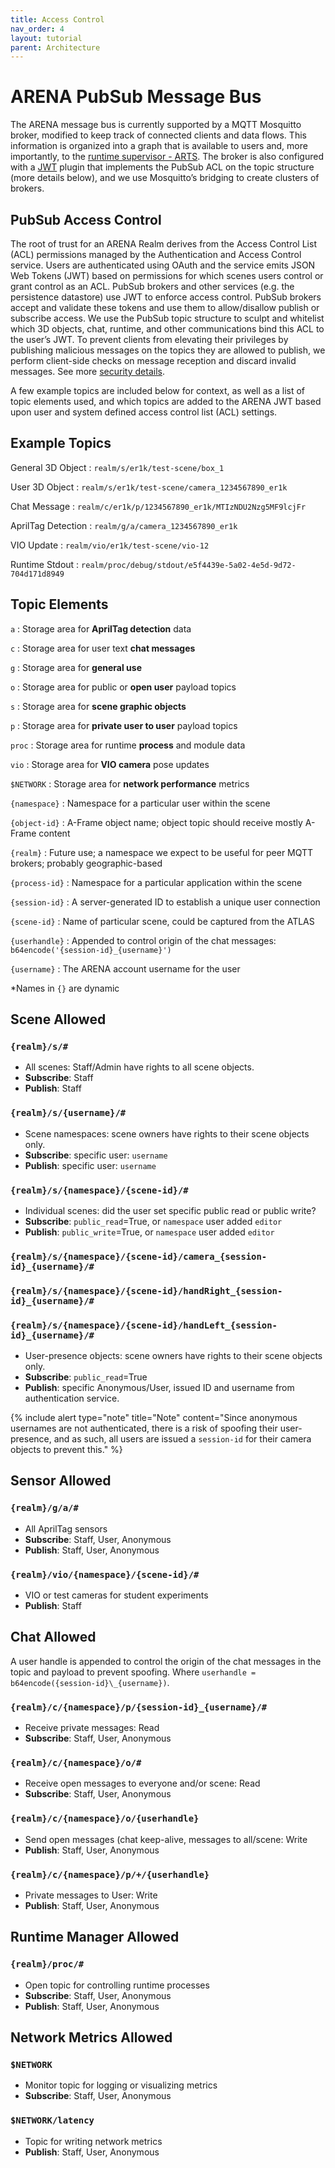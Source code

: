 ```yaml
---
title: Access Control
nav_order: 4
layout: tutorial
parent: Architecture
---
```


# ARENA PubSub Message Bus
The ARENA message bus is currently supported by a MQTT Mosquitto broker, modified to keep track of connected clients and data flows. This information is organized into a graph that is available to users and, more importantly, to the [runtime supervisor - ARTS](/content/programs/). The broker is also configured with a [JWT](https://jwt.io/) plugin that implements the PubSub ACL on the topic structure (more details below), and we use Mosquitto’s bridging to create clusters of brokers.

## PubSub Access Control

The root of trust for an ARENA Realm derives from the Access Control List (ACL) permissions managed by the Authentication and Access Control service. Users are authenticated using OAuth and the service emits JSON Web Tokens (JWT) based on permissions for which scenes users control or grant control as an ACL. PubSub brokers and other services (e.g.  the persistence datastore) use JWT to enforce access control. PubSub brokers accept and validate these tokens and use them to allow/disallow publish or subscribe access. We use the PubSub topic structure to sculpt and whitelist which 3D objects, chat, runtime, and other communications bind this ACL to the user’s JWT. To prevent clients from elevating their privileges by publishing malicious messages on the topics they are allowed to publish, we perform client-side checks on message reception and discard invalid messages. See more [security details](/content/architecture/security).

A few example topics are included below for context, as well as a list of topic elements used, and which topics are added to the ARENA JWT based upon user and system defined access control list (ACL) settings.

## Example Topics

General 3D Object
: `realm/s/er1k/test-scene/box_1`

User 3D Object
: `realm/s/er1k/test-scene/camera_1234567890_er1k`

Chat Message
: `realm/c/er1k/p/1234567890_er1k/MTIzNDU2Nzg5MF9lcjFr`

AprilTag Detection
: `realm/g/a/camera_1234567890_er1k`

VIO Update
: `realm/vio/er1k/test-scene/vio-12`

Runtime Stdout
: `realm/proc/debug/stdout/e5f4439e-5a02-4e5d-9d72-704d171d8949`

## Topic Elements

`a`
: Storage area for **AprilTag detection** data

`c`
: Storage area for user text **chat messages**

`g`
: Storage area for **general use**

`o`
: Storage area for public or **open user** payload topics

`s`
: Storage area for **scene graphic objects**

`p`
: Storage area for **private user to user** payload topics

`proc`
: Storage area for runtime **process** and module data

`vio`
: Storage area for **VIO camera** pose updates

`$NETWORK`
: Storage area for **network performance** metrics

`{namespace}`
: Namespace for a particular user within the scene

`{object-id}`
: A-Frame object name; object topic should receive mostly A-Frame content

`{realm}`
: Future use; a namespace we expect to be useful for peer MQTT brokers; probably geographic-based

`{process-id}`
: Namespace for a particular application within the scene

`{session-id}`
: A server-generated ID to establish a unique user connection

`{scene-id}`
: Name of particular scene, could be captured from the ATLAS

`{userhandle}`
: Appended to control origin of the chat messages: `b64encode('{session-id}_{username}')`

`{username}`
: The ARENA account username for the user

\*Names in `{}` are dynamic

## Scene Allowed

### `{realm}/s/#`

- All scenes: Staff/Admin have rights to all scene objects.
- **Subscribe**: Staff
- **Publish**: Staff

### `{realm}/s/{username}/#`

- Scene namespaces: scene owners have rights to their scene objects only.
- **Subscribe**: specific user: `username`
- **Publish**: specific user: `username`

### `{realm}/s/{namespace}/{scene-id}/#`

- Individual scenes: did the user set specific public read or public write?
- **Subscribe**: `public_read`=True, or `namespace` user added `editor`
- **Publish**: `public_write`=True, or `namespace` user added `editor`

### `{realm}/s/{namespace}/{scene-id}/camera_{session-id}_{username}/#`

### `{realm}/s/{namespace}/{scene-id}/handRight_{session-id}_{username}/#`

### `{realm}/s/{namespace}/{scene-id}/handLeft_{session-id}_{username}/#`

- User-presence objects: scene owners have rights to their scene objects only.
- **Subscribe**: `public_read`=True
- **Publish**: specific Anonymous/User, issued ID and username from authentication service.

{% include alert type="note" title="Note" content="Since anonymous usernames are not authenticated, there is a risk of spoofing their user-presence, and as such, all users are issued a `session-id` for their camera objects to prevent this." %}

## Sensor Allowed

### `{realm}/g/a/#`

- All AprilTag sensors
- **Subscribe**: Staff, User, Anonymous
- **Publish**: Staff, User, Anonymous

### `{realm}/vio/{namespace}/{scene-id}/#`

- VIO or test cameras for student experiments
- **Publish**: Staff

## Chat Allowed

A user handle is appended to control the origin of the chat messages in the topic and payload to prevent spoofing. Where `userhandle = b64encode({session-id}\_{username})`.

### `{realm}/c/{namespace}/p/{session-id}_{username}/#`

- Receive private messages: Read
- **Subscribe**: Staff, User, Anonymous

### `{realm}/c/{namespace}/o/#`

- Receive open messages to everyone and/or scene: Read
- **Subscribe**: Staff, User, Anonymous

### `{realm}/c/{namespace}/o/{userhandle}`

- Send open messages (chat keep-alive, messages to all/scene: Write
- **Publish**: Staff, User, Anonymous

### `{realm}/c/{namespace}/p/+/{userhandle}`

- Private messages to User: Write
- **Publish**: Staff, User, Anonymous

## Runtime Manager Allowed

### `{realm}/proc/#`

- Open topic for controlling runtime processes
- **Subscribe**: Staff, User, Anonymous
- **Publish**: Staff, User, Anonymous

## Network Metrics Allowed

### `$NETWORK`

- Monitor topic for logging or visualizing metrics
- **Subscribe**: Staff, User, Anonymous

### `$NETWORK/latency`

- Topic for writing network metrics
- **Publish**: Staff, User, Anonymous
